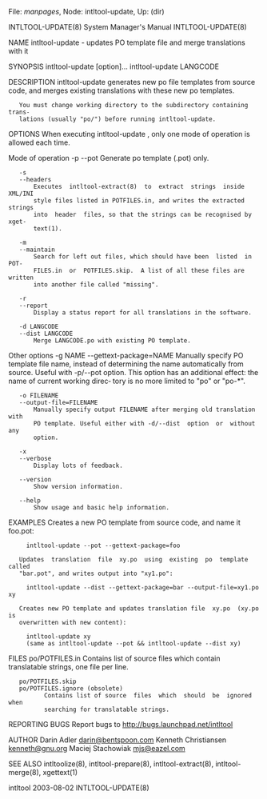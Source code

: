 File: *manpages*,  Node: intltool-update,  Up: (dir)

INTLTOOL-UPDATE(8)          System Manager's Manual         INTLTOOL-UPDATE(8)



NAME
       intltool-update  - updates PO template file and merge translations with
       it


SYNOPSIS
       intltool-update [option]...
       intltool-update LANGCODE


DESCRIPTION
       intltool-update generates new po file templates from source  code,  and
       merges existing translations with these new po templates.

       You must change working directory to the subdirectory containing trans‐
       lations (usually "po/") before running intltool-update.


OPTIONS
       When executing intltool-update , only one mode of operation is  allowed
       each time.

   Mode of operation
       -p
       --pot
           Generate po template (.pot) only.

       -s
       --headers
           Executes  intltool-extract(8)  to  extract  strings  inside XML/INI
           style files listed in POTFILES.in, and writes the extracted strings
           into  header  files, so that the strings can be recognised by xget‐
           text(1).

       -m
       --maintain
           Search for left out files, which should have been  listed  in  POT‐
           FILES.in  or  POTFILES.skip.  A list of all these files are written
           into another file called "missing".

       -r
       --report
           Display a status report for all translations in the software.

       -d LANGCODE
       --dist LANGCODE
           Merge LANGCODE.po with existing PO template.

   Other options
       -g NAME
       --gettext-package=NAME
           Manually specify PO template file name, instead of determining  the
           name  automatically  from source. Useful with -p/--pot option. This
           option has an additional effect: the name of current working direc‐
           tory is no more limited to "po" or "po-*".

       -o FILENAME
       --output-file=FILENAME
           Manually specify output FILENAME after merging old translation with
           PO template. Useful either with -d/--dist  option  or  without  any
           option.

       -x
       --verbose
           Display lots of feedback.

       --version
           Show version information.

       --help
           Show usage and basic help information.


EXAMPLES
       Creates a new PO template from source code, and name it foo.pot:

         intltool-update --pot --gettext-package=foo

       Updates  translation  file  xy.po  using  existing  po  template called
       "bar.pot", and writes output into "xy1.po":

         intltool-update --dist --gettext-package=bar --output-file=xy1.po xy

       Creates new PO template and updates translation file  xy.po  (xy.po  is
       overwritten with new content):

         intltool-update xy
         (same as intltool-update --pot && intltool-update --dist xy)


FILES
       po/POTFILES.in
              Contains   list  of  source  files  which  contain  translatable
              strings, one file per line.

       po/POTFILES.skip
       po/POTFILES.ignore (obsolete)
              Contains list of source  files  which  should  be  ignored  when
              searching for translatable strings.


REPORTING BUGS
       Report bugs to http://bugs.launchpad.net/intltool


AUTHOR
       Darin Adler <darin@bentspoon.com>
       Kenneth Christiansen <kenneth@gnu.org>
       Maciej Stachowiak <mjs@eazel.com>


SEE ALSO
       intltoolize(8),   intltool-prepare(8),  intltool-extract(8),  intltool-
       merge(8), xgettext(1)



intltool                          2003-08-02                INTLTOOL-UPDATE(8)
